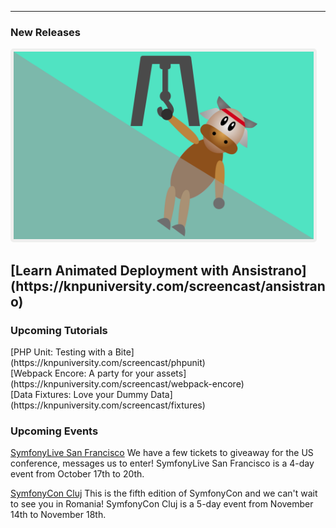 <hr>
<h3 style="font-weight: bold;">New Releases</h3>

[<img style="border: solid 5px #efefee; border-radius: 5px; height: 300px;" src="/images/ansistrano.png" alt="Ansistrano Tutorial Image"/>](https://knpuniversity.com/screencast/ansistrano)
<h2>[Learn Animated Deployment with Ansistrano](https://knpuniversity.com/screencast/ansistrano)</h2>


<h3 style="font-weight: bold;">Upcoming Tutorials</h3>
[PHP Unit: Testing with a Bite](https://knpuniversity.com/screencast/phpunit)<br>
[Webpack Encore: A party for your assets](https://knpuniversity.com/screencast/webpack-encore)<br>
[Data Fixtures: Love your Dummy Data](https://knpuniversity.com/screencast/fixtures)

<h3 style="font-weight: bold;">Upcoming Events</h3>

[SymfonyLive San Francisco](sanfrancisco2017.live.symfony.com)
We have a few tickets to giveaway for the US conference, messages us to enter!
SymfonyLive San Francisco is a 4-day event from October 17th to 20th.

[SymfonyCon Cluj](clujcon2017.symfony.com)
This is the fifth edition of SymfonyCon and we can't wait to see you in Romania!
SymfonyCon Cluj is a 5-day event from November 14th to November 18th.
